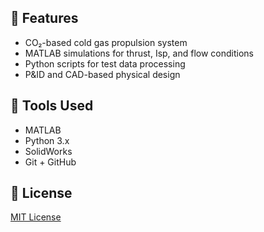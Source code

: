 ## 🚀 Features

- CO₂-based cold gas propulsion system
- MATLAB simulations for thrust, Isp, and flow conditions
- Python scripts for test data processing
- P&ID and CAD-based physical design

## 🔧 Tools Used

- MATLAB
- Python 3.x
- SolidWorks
- Git + GitHub

## 📄 License

[MIT License](LICENSE)
